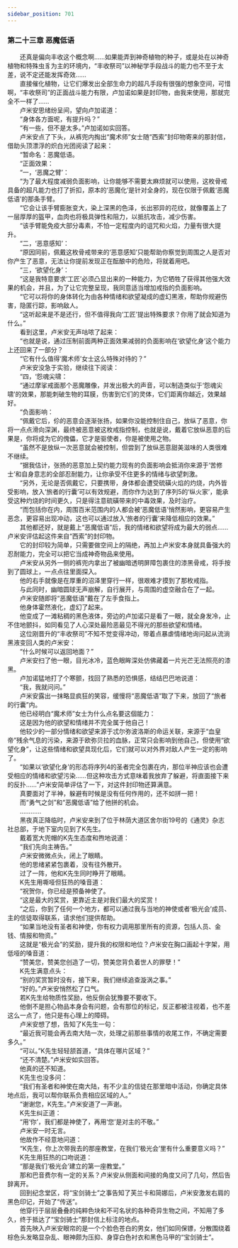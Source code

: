 ```yaml
---
sidebar_position: 701
---
```

### 第二十三章 恶魔低语  


　　还真是偏向丰收这个概念啊……如果能弄到神奇植物的种子，或是处在以神奇植物和特殊虫豸为主的环境内，“丰收祭司”以神秘学手段战斗的能力也不至于太差，说不定还能发挥奇效……  
　　直接催化植物，让它们爆发出全部生命力的超凡手段有很强的想象空间，可惜啊，“丰收祭司”的正面战斗能力有限，卢加诺如果是封印物，由我来使用，那就完全不一样了……  
　　卢米安思绪纷呈间，望向卢加诺道：  
　　“身体各方面呢，有提升吗？”  
　　“有一些，但不是太多。”卢加诺如实回答。  
　　卢米安点了下头，从裤兜内掏出“魔术师”女士随“西索”封印物寄来的那封信，借助头顶漂浮的炽白光团阅读了起来：  
　　“暂命名：恶魔低语。  
　　“正面效果：  
　　“一，‘恶魔之臂’：  
　　“为了最大程度减弱负面影响，让你能够不需要太麻烦就可以使用，这枚骨戒具备的超凡能力也打了折扣，原本的‘恶魔化’是针对全身的，现在仅限于佩戴‘恶魔低语’的那条手臂。  
　　“它会让该手臂膨胀变大，染上深黑的色泽，长出邪异的花纹，就像覆盖上了一层厚厚的盔甲，血肉也将极具弹性和阻力，以抵抗攻击，减少伤害。  
　　“该手臂能免疫大部分毒素，不怕一定程度内的诅咒和火焰，力量有很大提升。  
　　“二，‘恶意感知’：  
　　“原因同前，佩戴这枚骨戒带来的‘恶意感知’只能帮助你察觉到周围之人是否对你产生了恶意，无法让你提前发现正在酝酿中的危险，将就着用吧。  
　　“三，‘欲望化身’：  
　　“这是我特意要求‘工匠’必须凸显出来的一种能力，为它牺牲了获得其他强大效果的机会，并且，为了让它完整呈现，我同意适当增加戒指的负面影响。  
　　“它可以将你的身体转化为由各种情绪和欲望凝成的虚幻黑液，帮助你规避伤害，隐匿行踪，影响敌人。  
　　“这听起来是不是还行，但不值得我向‘工匠’提出特殊要求？你用了就会知道为什么。”  
　　看到这里，卢米安无声咕哝了起来：  
　　“也就是说，通过压制前面两种正面效果减弱的负面影响在‘欲望化身’这个能力上还回来了一部分？  
　　“它有什么值得‘魔术师’女士这么特殊对待的？”  
　　卢米安没急于实验，继续往下阅读：  
　　“四，‘怨魂尖啸：  
　　“通过摩挲戒面那个恶魔雕像，并发出极大的声音，可以制造类似于‘怨魂尖啸’的效果，那能刺破生物的耳膜，伤害到它们的灵体，它们距离你越近，效果越好。  
　　“负面影响：  
　　“佩戴它后，伱的恶意会逐渐张扬，如果你没能控制住自己，放纵了恶意，你将一点点滑向深渊，最终被恶意被这枚戒指控制，也就是说，戴着它放纵恶意的后果是，你将成为它的傀儡，它才是驱使者，你是被使用之物。  
　　“虽然不是放纵一次恶意就会被控制，但尝到了放纵恶意甜美滋味的人类很难不继续。  
　　“据我估计，张扬的恶意加上契约能力现有的负面影响会抵消你来源于‘苦修士’和自身意志的全部忍耐能力，让你承受不住更多的情绪与欲望刺激。  
　　“另外，无论是否佩戴它，只要携带，身体都会遭受硫磺火焰的灼烧，内外皆受影响，放入‘旅者的行囊’可以有效规避，而你作为达到了序列5的‘纵火家’，能承受这种灼烧的时间更久，只是得注意硫磺带来的中毒效果，及时治疗。  
　　“而包括你在内，周围百米范围内的人都会被‘恶魔低语’悄然影响，更容易产生恶念，更容易出现冲动，这也可以通过放入‘旅者的行囊’来降低相应的效果。”  
　　其他都还好，就是戴上“恶魔低语”后，我的情绪和欲望将成为最大的弱点……卢米安评估起这件来自“西索”的封印物。  
　　它的封印较为简单，只需要做空间上的隔绝，再加上卢米安本身就具备强大的忍耐能力，完全可以把它当成神奇物品来使用。  
　　卢米安从另外一侧的裤兜内拿出了被幽暗透明屏障包裹住的漆黑骨戒，将手按到了圆球上，一点点往里面探入。  
　　他的右手就像是在厚重的沼泽里穿行一样，很艰难才摸到了那枚戒指。  
　　与此同时，幽暗圆球无声崩解，自行展开，与周围的虚空融合在了一起。  
　　卢米安随即将“恶魔低语”戴在了左手食指上。  
　　他身体霍然液化，虚幻了起来。  
　　他变成了一滩粘稠的黑色液体，旁边的卢加诺只是看了一眼，就全身发冷，止不住地颤抖，如同看见了人心深处最险恶最见不得光的那些欲望和情绪。  
　　这位刚晋升的“丰收祭司”不知不觉变得冲动，带着点暴虐情绪地询问起从流淌黑液变回人类的卢米安：  
　　“什么时候可以返回地面？”  
　　卢米安扫了他一眼，目光冰冷，蓝色眼眸深处仿佛藏着一片光芒无法照亮的漆黑。  
　　卢加诺猛地打了个寒颤，找回了熟悉的恐惧感，结结巴巴地说道：  
　　“我，我就问问。”  
　　卢米安露出一抹略显疯狂的笑容，缓慢将“恶魔低语”取了下来，放回了“旅者的行囊”内。  
　　他已经明白“魔术师”女士为什么点名要这個能力：  
　　这是因为他的欲望和情绪并不完全属于他自己！  
　　他较少的一部分情绪和欲望来源于忒尔弥波洛斯的命运关联，来源于“血皇帝”残余气息的污染，来源于欧弥贝拉的血脉，正常只会影响到他自己，但使用“欲望化身”，让这些情绪和欲望具现化后，它们就可以对外界对敌人产生一定的影响了。  
　　“如果以‘欲望化身’的形态将序列4的圣者完全包裹在内，那位半神应该也会遭受相应的情绪和欲望污染……但这种攻击方式意味着我放弃了躲避，将直面接下来的反扑……”卢米安简单评估了一下，对这件封印物还算满意。  
　　真要面对了半神，躲避有时候是没有任何作用的，还不如拼一把！  
　　而“勇气之剑”和“恶魔低语”给了他拼的机会。  
　　…………  
　　黑夜真正降临时，卢米安来到了位于林荫大道区舍尔街19号的《通灵》杂志社总部，于地下室内见到了K先生。  
　　戴着宽大兜帽的K先生态度和煦地说道：  
　　“我们先向主祷告。”  
　　卢米安微微点头，闭上了眼睛。  
　　他的思绪紧紧包裹着，没有往外散开。  
　　过了一阵，他和K先生同时睁开了眼睛。  
　　K先生用嘶哑但狂热的嗓音道：  
　　“祝贺你，你已经是预备神使了。  
　　“这是最大的奖赏，更靠近主是对我们最大的奖赏！  
　　“之后，你到了任何一个地方，都可以通过我与当地的神使或者‘极光会’成员、主的信徒取得联系，请求他们提供帮助。  
　　“如果当地没有圣者和神使，你有权力调用那里所有的资源，包括人员、金钱、情报和物资。”  
　　这就是“极光会”的奖励，提升我的权限和地位？卢米安在胸口画起十字架，用低哑的嗓音道：  
　　“赞美您，赞美您创造了一切，赞美您背负着世人的罪孽！”  
　　K先生满意点头：  
　　“别的奖赏暂时没有，接下来，我们继续追查漩涡之事。”  
　　“好的。”卢米安悄然松了口气。  
　　若K先生给物质性奖励，他反倒会犹豫要不要收下。  
　　他倒不是担心物品本身会有问题，会有那位的标记，反正都被注视着，也不差这么一点了，他只是有心理上的障碍。  
　　卢米安想了想，告知了K先生一句：  
　　“最近我可能会再去南大陆一次，处理之前那些事情的收尾工作，不确定需要多久。”  
　　“可以。”K先生轻轻颔首道，“具体在哪片区域？”  
　　“还不清楚。”卢米安如实回答。  
　　他真的还不知道。  
　　K先生也没多问：  
　　“我们有圣者和神使在南大陆，有不少主的信徒在那里暗中活动，你确定具体地点后，我可以帮你联系负责相应区域的人。”  
　　“谢谢您，K先生。”卢米安道了一声谢。  
　　K先生纠正道：  
　　“用‘你’，我们都是神使了，再用‘您’是对主的不敬。”  
　　卢米安一时无言。  
　　他故作不经意地问道：  
　　“K先生，你上次带我去的那座教堂，在我们‘极光会’里有什么重要意义吗？”  
　　K先生用狂热的口吻说道：  
　　“那是我们‘极光会’建立的第一座教堂。”  
　　那和巴音费尔有一定的关系？卢米安从侧面和间接的角度又问了几句，然后告辞离开。  
　　回到纪念堂区，将“宝剑骑士”之事告知了芙兰卡和简娜后，卢米安激发右肩的黑色印记，开始了“传送”。  
　　他穿行于层层叠叠的纯粹色块和不可名状的各种奇异生物之间，不知用了多久，终于抵达了“宝剑骑士”那封信上标注的地点。  
　　首先映入卢米安眼帘的是一个个脸色苍白的男女，他们如同保镖，分散围绕着棕色头发略显杂乱、眼神颇为压抑、身穿白色衬衣和黑色马甲的“宝剑骑士”。  
